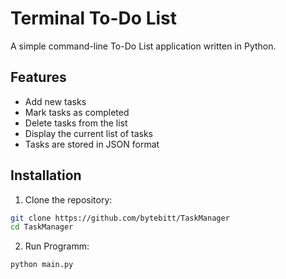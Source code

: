 # Terminal To-Do List

A simple command-line To-Do List application written in Python.

## Features

- Add new tasks
- Mark tasks as completed
- Delete tasks from the list
- Display the current list of tasks
- Tasks are stored in JSON format

## Installation

1. Clone the repository:

```bash
git clone https://github.com/bytebitt/TaskManager
cd TaskManager
```

2. Run Programm:

```bash
python main.py
```
